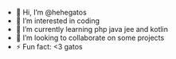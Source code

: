 - 👋 Hi, I’m @hehegatos
- 👀 I’m interested in coding
- 🌱 I’m currently learning php java jee and kotlin 
- 💞️ I’m looking to collaborate on some projects
- ⚡ Fun fact: <3 gatos

<!---
hehegatos/hehegatos is a ✨ special ✨ repository because its `README.md` (this file) appears on your GitHub profile.
You can click the Preview link to take a look at your changes.
--->
